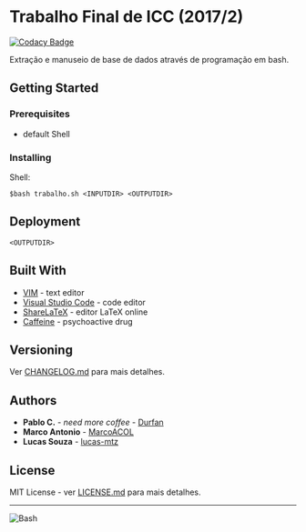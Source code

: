 # Trabalho Final de ICC (2017/2)

[![Codacy Badge](https://api.codacy.com/project/badge/Grade/fc48a6d726144b6bbc021c0f43b8c647)](https://www.codacy.com/app/Durfan/ICC_TP?utm_source=github.com&amp;utm_medium=referral&amp;utm_content=Durfan/ICC_TP&amp;utm_campaign=Badge_Grade)

Extração e manuseio de base de dados através de programação em bash.

## Getting Started

### Prerequisites

* default Shell

### Installing

Shell:
```
$bash trabalho.sh <INPUTDIR> <OUTPUTDIR>
```

## Deployment

```
<OUTPUTDIR>
```

## Built With

* [VIM](http://www.vim.org/) - text editor
* [Visual Studio Code](https://code.visualstudio.com/) - code editor
* [ShareLaTeX](https://pt.sharelatex.com) - editor LaTeX online
* [Caffeine](https://en.wikipedia.org/wiki/Caffeine) - psychoactive drug

## Versioning

Ver [CHANGELOG.md](CHANGELOG.md) para mais detalhes.

## Authors

* **Pablo C.** - *need more coffee* - [Durfan](https://github.com/Durfan)
* **Marco Antonio** - [MarcoACOL](https://github.com/MarcoACOL)
* **Lucas Souza** - [lucas-mtz](https://github.com/lucas-mtz)

## License

MIT License - ver [LICENSE.md](LICENSE.md) para mais detalhes.

***

![Bash](https://i.imgur.com/jl6o3s6m.png)
